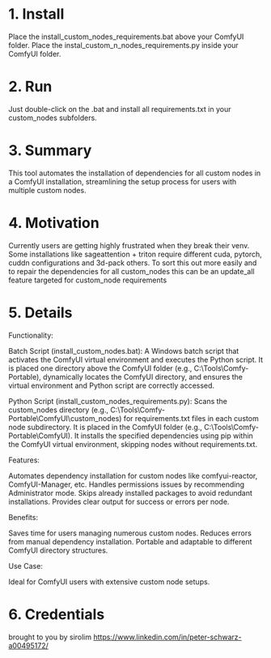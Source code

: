 # 1. Install

Place the install_custom_nodes_requirements.bat above your ComfyUI folder.
Place the instal_custom_n_nodes_requirements.py inside your ComfyUI folder.

# 2. Run

Just double-click on the .bat and install all requirements.txt in your custom_nodes subfolders.

# 3. Summary

This tool automates the installation of dependencies for all custom nodes in a ComfyUI installation, streamlining the setup process for users with multiple custom nodes.

# 4. Motivation

Currently users are getting highly frustrated when they break their venv. Some installations like sageattention + triton require different cuda, pytorch, cuddn configurations and 3d-pack others. To sort this out more easily and to repair the dependencies for all custom_nodes this can be an update_all feature targeted for custom_node requirements

# 5. Details

Functionality:

Batch Script (install_custom_nodes.bat): A Windows batch script that activates the ComfyUI virtual environment and executes the Python script. It is placed one directory above the ComfyUI folder (e.g., C:\Tools\Comfy-Portable), dynamically locates the ComfyUI directory, and ensures the virtual environment and Python script are correctly accessed.

Python Script (install_custom_nodes_requirements.py): Scans the custom_nodes directory (e.g., C:\Tools\Comfy-Portable\ComfyUI\custom_nodes) for requirements.txt files in each custom node subdirectory. It is placed in the ComfyUI folder (e.g., C:\Tools\Comfy-Portable\ComfyUI). It installs the specified dependencies using pip within the ComfyUI virtual environment, skipping nodes without requirements.txt.

Features:

Automates dependency installation for custom nodes like comfyui-reactor, ComfyUI-Manager, etc.
Handles permissions issues by recommending Administrator mode.
Skips already installed packages to avoid redundant installations.
Provides clear output for success or errors per node.

Benefits:

Saves time for users managing numerous custom nodes.
Reduces errors from manual dependency installation.
Portable and adaptable to different ComfyUI directory structures.

Use Case:

Ideal for ComfyUI users with extensive custom node setups.

# 6. Credentials

brought to you by sirolim
https://www.linkedin.com/in/peter-schwarz-a00495172/